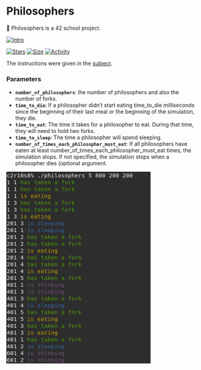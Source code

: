 # Philosophers

🍝 Philosophers is a 42 school project.

[![Intro](https://img.shields.io/badge/Cursus-Push_Swap-success?style=for-the-badge&logo=42)](https://github.com/bshintak/Push_Swap)
 
 [![Stars](https://img.shields.io/github/stars/bshintak/Push_Swap?color=ffff00&label=Stars&logo=Stars&style=?style=flat)](https://github.com/bshintak/Push_Swap)
 [![Size](https://img.shields.io/github/repo-size/bshintak/Push_Swap?color=blue&label=Size&logo=Size&style=?style=flat)](https://github.com/bshintak/Push_Swap)
 [![Activity](https://img.shields.io/github/last-commit/bshintak/Push_Swap?color=red&label=Last%20Commit&style=flat)](https://github.com/bshintak/Push_Swap)

The instructions were given in the [subject](https://github.com/bshintak/Philosophers/blob/master/subject_philosophers.pdf).

### Parameters

* **```number_of_philosophers```**: Ihe number of philosophers and also the number of forks.
* **```time_to_die```**: If a philosopher didn’t start eating time_to_die milliseconds since the beginning of their last meal or the beginning of the simulation, they die.
* **```time_to_eat```**: The time it takes for a philosopher to eat. During that time, they will need to hold two forks.
* **```time_to_sleep```**: The time a philosopher will spend sleeping.
* **```number_of_times_each_philosopher_must_eat```**: If all philosophers have eaten at least number_of_times_each_philosopher_must_eat times, the simulation stops. If not specified, the simulation stops when a philosopher dies (optional argument.

<p align="left">
  <img src=https://raw.githubusercontent.com/bshintak/Philosophers/main/philosophers.png />
</p>
